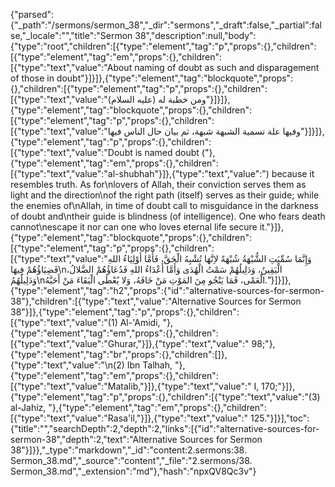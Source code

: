 {"parsed":{"_path":"/sermons/sermon_38","_dir":"sermons","_draft":false,"_partial":false,"_locale":"","title":"Sermon 38","description":null,"body":{"type":"root","children":[{"type":"element","tag":"p","props":{},"children":[{"type":"element","tag":"em","props":{},"children":[{"type":"text","value":"About naming of doubt as such and disparagement of those in doubt"}]}]},{"type":"element","tag":"blockquote","props":{},"children":[{"type":"element","tag":"p","props":{},"children":[{"type":"text","value":"ومن خطبة له (عليه السلام)"}]}]},{"type":"element","tag":"blockquote","props":{},"children":[{"type":"element","tag":"p","props":{},"children":[{"type":"text","value":"وفيها علة تسمية الشبهة شبهة، ثم بيان حال الناس فيها"}]}]},{"type":"element","tag":"p","props":{},"children":[{"type":"text","value":"Doubt is named doubt ("},{"type":"element","tag":"em","props":{},"children":[{"type":"text","value":"al-shubhah"}]},{"type":"text","value":") because it resembles truth. As for\nlovers of Allah, their conviction serves them as light and the direction\nof the right path (itself) serves as their guide; while the enemies of\nAllah, in time of doubt call to misguidance in the darkness of doubt and\ntheir guide is blindness (of intelligence). One who fears death cannot\nescape it nor can one who loves eternal life secure it."}]},{"type":"element","tag":"blockquote","props":{},"children":[{"type":"element","tag":"p","props":{},"children":[{"type":"text","value":"وَإِنَّمَا سُمِّيَتِ الشُّبْهَةُ شُبْهَةً لاِنَّهَا تُشْبِهُ الْحَقَّ، فَأَمَّا أَوْلِيَاءُ اللهِ فَضِيَاؤُهُمْ فِيهَا\nالْيَقِينُ، وَدَلِيلُهُمْ سَمْتُ الْهُدَى وَأَمَّا أَعْدَاءُ اللهِ فَدُعَاؤُهُمْ الضَّلالُ، وَدَلِيلُهُمُ\nالْعَمْى، فَمَا يَنْجُو مِنَ المَوْتِ مَنْ خَافَهُ، وَلا يُعْطَى الْبَقَاءَ مَنْ أَحَبَّهُ."}]}]},{"type":"element","tag":"h2","props":{"id":"alternative-sources-for-sermon-38"},"children":[{"type":"text","value":"Alternative Sources for Sermon 38"}]},{"type":"element","tag":"p","props":{},"children":[{"type":"text","value":"(1) Al-'Amidi, "},{"type":"element","tag":"em","props":{},"children":[{"type":"text","value":"Ghurar,"}]},{"type":"text","value":" 98;"},{"type":"element","tag":"br","props":{},"children":[]},{"type":"text","value":"\n(2) Ibn Talhah, "},{"type":"element","tag":"em","props":{},"children":[{"type":"text","value":"Matalib,"}]},{"type":"text","value":" I, 170;"}]},{"type":"element","tag":"p","props":{},"children":[{"type":"text","value":"(3) al-Jahiz, "},{"type":"element","tag":"em","props":{},"children":[{"type":"text","value":"Rasa'il,"}]},{"type":"text","value":" 125."}]}],"toc":{"title":"","searchDepth":2,"depth":2,"links":[{"id":"alternative-sources-for-sermon-38","depth":2,"text":"Alternative Sources for Sermon 38"}]}},"_type":"markdown","_id":"content:2.sermons:38. Sermon_38.md","_source":"content","_file":"2.sermons/38. Sermon_38.md","_extension":"md"},"hash":"npxQV8Qc3v"}
